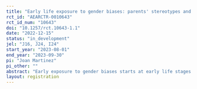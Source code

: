 ```yaml
---
title: "Early life exposure to gender biases: parents' stereotypes and domain-specific performance in schools"
rct_id: "AEARCTR-0010643"
rct_id_num: "10643"
doi: "10.1257/rct.10643-1.1"
date: "2022-12-15"
status: "in_development"
jel: "J16, J24, I24"
start_year: "2023-08-01"
end_year: "2023-09-30"
pi: "Joan Martinez"
pi_other: ""
abstract: "Early exposure to gender biases starts at early life stages (0-3 years) in households, where parents' educational encouragement and allocation of resources can differ depending on their children's gender. "
layout: registration
---
```


